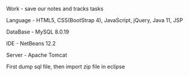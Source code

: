 Work - save our notes and tracks tasks

Language - HTML5, CSS(BootStrap 4), JavaScript, jQuery, Java 11, JSP

DataBase - MySQL 8.0.19

IDE - NetBeans 12.2

Server - Apache Tomcat

First dump sql file, then import zip file in eclipse
